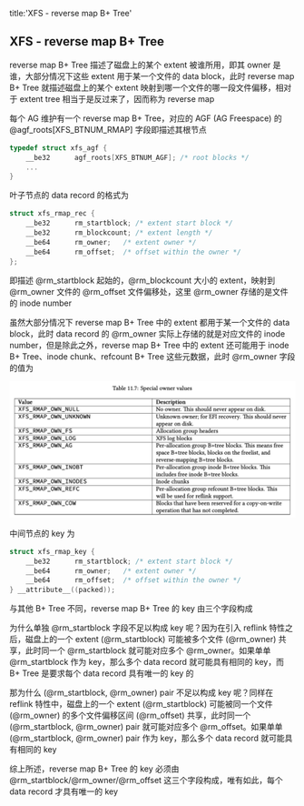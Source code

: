 title:'XFS - reverse map B+ Tree'
## XFS - reverse map B+ Tree

reverse map B+ Tree 描述了磁盘上的某个 extent 被谁所用，即其 owner 是谁，大部分情况下这些 extent 用于某一个文件的 data block，此时 reverse map B+ Tree 就描述磁盘上的某个 extent 映射到哪一个文件的哪一段文件偏移，相对于 extent tree 相当于是反过来了，因而称为 reverse map


每个 AG 维护有一个 reverse map B+ Tree，对应的 AGF (AG Freespace) 的 @agf_roots[XFS_BTNUM_RMAP] 字段即描述其根节点

```c
typedef struct xfs_agf {
	__be32		agf_roots[XFS_BTNUM_AGF]; /* root blocks */
	...
}
```


叶子节点的 data record 的格式为

```c
struct xfs_rmap_rec {
	__be32		rm_startblock; /* extent start block */
	__be32		rm_blockcount; /* extent length */
	__be64		rm_owner;	/* extent owner */
	__be64		rm_offset;	/* offset within the owner */
};
```

即描述 @rm_startblock 起始的，@rm_blockcount 大小的 extent，映射到 @rm_owner 文件的 @rm_offset 文件偏移处，这里 @rm_owner 存储的是文件的 inode number


虽然大部分情况下 reverse map B+ Tree 中的 extent 都用于某一个文件的 data block，此时 data record 的 @rm_owner 实际上存储的就是对应文件的 inode number，但是除此之外，reverse map B+ Tree 中的 extent 还可能用于 inode B+ Tree、inode chunk、refcount B+ Tree 这些元数据，此时 @rm_owner 字段的值为

![](media/16214123010387/16214135877943.jpg)


中间节点的 key 为

```c
struct xfs_rmap_key {
	__be32		rm_startblock; /* extent start block */
	__be64		rm_owner;	/* extent owner */
	__be64		rm_offset;	/* offset within the owner */
} __attribute__((packed));
```

与其他 B+ Tree 不同，reverse map B+ Tree 的 key 由三个字段构成

为什么单独 @rm_startblock 字段不足以构成 key 呢？因为在引入 reflink 特性之后，磁盘上的一个 extent (@rm_startblock) 可能被多个文件 (@rm_owner) 共享，此时同一个 @rm_startblock 就可能对应多个 @rm_owner。如果单单 @rm_startblock 作为 key，那么多个 data record 就可能具有相同的 key，而 B+ Tree 是要求每个 data record 具有唯一的 key 的

那为什么 (@rm_startblock, @rm_owner) pair 不足以构成 key 呢？同样在 reflink 特性中，磁盘上的一个 extent (@rm_startblock) 可能被同一个文件 (@rm_owner) 的多个文件偏移区间 (@rm_offset) 共享，此时同一个 (@rm_startblock, @rm_owner) pair 就可能对应多个 @rm_offset。如果单单 (@rm_startblock, @rm_owner) pair 作为 key，那么多个 data record 就可能具有相同的 key

综上所述，reverse map B+ Tree 的 key 必须由 @rm_startblock/@rm_owner/@rm_offset 这三个字段构成，唯有如此，每个 data record 才具有唯一的 key
